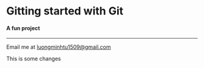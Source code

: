 # Gitting started with Git
#### A fun project

---

Email me at [luongminhtu1509@gmail.com](Mailto:luongminhtu1509@gmail.com)

This is some changes